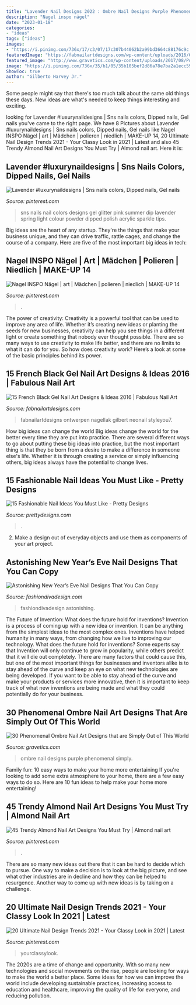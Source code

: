 ```yaml
---
title: "Lavender Nail Designs 2022 : Ombre Nail Designs Purple Phenomenal Simply"
description: "Nagel inspo nägel"
date: "2023-01-18"
categories:
- "ideas"
tags: ["ideas"]
images:
- "https://i.pinimg.com/736x/17/c3/07/17c307b44062b2a99bd3664c88176c9c.jpg"
featuredImage: "https://fabnailartdesigns.com/wp-content/uploads/2016/04/15-French-Black-Gel-Nail-Art-Designs-Ideas-2016-10.jpg"
featured_image: "http://www.gravetics.com/wp-content/uploads/2017/08/Purple-Ombre-Nail-Design-Idea.jpg"
image: "https://i.pinimg.com/736x/35/b1/05/35b105bef2d86a78e7ba2a1ecc599d50.jpg"
ShowToc: true
author: "Gilberto Harvey Jr."
---
```



Some people might say that there's too much talk about the same old things these days. New ideas are what's needed to keep things interesting and exciting.

	

		
looking for Lavender #luxurynaildesigns | Sns nails colors, Dipped nails, Gel nails you've came to the right page. We have 8 Pictures about Lavender #luxurynaildesigns | Sns nails colors, Dipped nails, Gel nails like Nagel INSPO Nägel | art | Mädchen | polieren | niedlich | MAKE-UP 14, 20 Ultimate Nail Design Trends 2021 - Your Classy Look in 2021 | Latest and also 45 Trendy Almond Nail Art Designs You Must Try | Almond nail art. Here it is:
		
    
## Lavender #luxurynaildesigns | Sns Nails Colors, Dipped Nails, Gel Nails

<img loading=lazy src="https://i.pinimg.com/736x/17/c3/07/17c307b44062b2a99bd3664c88176c9c.jpg" onerror="this.onerror=null;this.src='https://tse4.mm.bing.net/th?id=OIP.03tASx2ZdWVNe8visBBqRAHaJ3&amp;pid=15.1';" alt="Lavender #luxurynaildesigns | Sns nails colors, Dipped nails, Gel nails">

_Source: pinterest.com_

>sns nails nail colors designs gel glitter pink summer dip lavender spring light colour powder dipped polish acrylic sparkle tips. 

	

Big ideas are the heart of any startup. They're the things that make your business unique, and they can drive traffic, rattle cages, and change the course of a company. Here are five of the most important big ideas in tech: 

    
## Nagel INSPO Nägel | Art | Mädchen | Polieren | Niedlich | MAKE-UP 14

<img loading=lazy src="https://i.pinimg.com/736x/09/a0/c3/09a0c333f7180ca40deb8875f59c13a5.jpg" onerror="this.onerror=null;this.src='https://tse4.mm.bing.net/th?id=OIP.ZBai202qUYQrj3NAo5BfWgHaLd&amp;pid=15.1';" alt="Nagel INSPO Nägel | art | Mädchen | polieren | niedlich | MAKE-UP 14">

_Source: pinterest.com_

>. 

	

The power of creativity:
Creativity is a powerful tool that can be used to improve any area of life. Whether it’s creating new ideas or planting the seeds for new businesses, creativity can help you see things in a different light or create something that nobody ever thought possible. There are so many ways to use creativity to make life better, and there are no limits to what it can do for you. So how does creativity work? Here’s a look at some of the basic principles behind its power.

    
## 15 French Black Gel Nail Art Designs &amp; Ideas 2016 | Fabulous Nail Art

<img loading=lazy src="https://fabnailartdesigns.com/wp-content/uploads/2016/04/15-French-Black-Gel-Nail-Art-Designs-Ideas-2016-10.jpg" onerror="this.onerror=null;this.src='https://tse1.mm.bing.net/th?id=OIP.ddm1KjOG4T97MuSw1hsmrwHaJ5&amp;pid=15.1';" alt="15 French Black Gel Nail Art Designs &amp; Ideas 2016 | Fabulous Nail Art">

_Source: fabnailartdesigns.com_

>fabnailartdesigns ontwerpen nagellak gilbert neonail styleyou7. 

	

How big ideas can change the world
Big ideas change the world for the better every time they are put into practice. There are several different ways to go about putting these big ideas into practice, but the most important thing is that they be born from a desire to make a difference in someone else's life. Whether it is through creating a service or simply influencing others, big ideas always have the potential to change lives.

    
## 15 Fashionable Nail Ideas You Must Like - Pretty Designs

<img loading=lazy src="http://www.prettydesigns.com/wp-content/uploads/2014/02/Pale-Pink.jpg?is-pending-load=1" onerror="this.onerror=null;this.src='https://tse2.mm.bing.net/th?id=OIP.3fMWoHC36oEhq7ius8f9cQHaHa&amp;pid=15.1';" alt="15 Fashionable Nail Ideas You Must Like - Pretty Designs">

_Source: prettydesigns.com_

>. 

	

2. Make a design out of everyday objects and use them as components of your art project.

    
## Astonishing New Year’s Eve Nail Designs That You Can Copy

<img loading=lazy src="https://www.fashiondivadesign.com/wp-content/uploads/2015/12/nails-.jpg" onerror="this.onerror=null;this.src='https://tse2.mm.bing.net/th?id=OIP.HGoN5NGLvM3xugYumzHfJgHaD3&amp;pid=15.1';" alt="Astonishing New Year’s Eve Nail Designs That You Can Copy">

_Source: fashiondivadesign.com_

>fashiondivadesign astonishing. 

	

The Future of Invention: What does the future hold for inventions?
Invention is a process of coming up with a new idea or invention. It can be anything from the simplest ideas to the most complex ones. Inventions have helped humanity in many ways, from changing how we live to improving our technology. What does the future hold for inventions? Some experts say that Invention will only continue to grow in popularity, while others predict that it will die out completely. There are many factors that could cause this, but one of the most important things for businesses and inventors alike is to stay ahead of the curve and keep an eye on what new technologies are being developed. If you want to be able to stay ahead of the curve and make your products or services more innovative, then it is important to keep track of what new inventions are being made and what they could potentially do for your business.

    
## 30 Phenomenal Ombre Nail Art Designs That Are Simply Out Of This World

<img loading=lazy src="http://www.gravetics.com/wp-content/uploads/2017/08/Purple-Ombre-Nail-Design-Idea.jpg" onerror="this.onerror=null;this.src='https://tse4.mm.bing.net/th?id=OIP.pfmrMvGLEA5S7PK2_8EcPwHaLH&amp;pid=15.1';" alt="30 Phenomenal Ombre Nail Art Designs that are Simply Out of This World">

_Source: gravetics.com_

>ombre nail designs purple phenomenal simply. 

	

Family fun: 10 easy ways to make your home more entertaining
If you're looking to add some extra atmosphere to your home, there are a few easy ways to do so. Here are 10 fun ideas to help make your home more entertaining!

    
## 45 Trendy Almond Nail Art Designs You Must Try | Almond Nail Art

<img loading=lazy src="https://i.pinimg.com/736x/35/b1/05/35b105bef2d86a78e7ba2a1ecc599d50.jpg" onerror="this.onerror=null;this.src='https://tse4.mm.bing.net/th?id=OIP.i8KrwFABayClt12WZk5tGgHaJn&amp;pid=15.1';" alt="45 Trendy Almond Nail Art Designs You Must Try | Almond nail art">

_Source: pinterest.com_

>. 

	

There are so many new ideas out there that it can be hard to decide which to pursue. One way to make a decision is to look at the big picture, and see what other industries are in decline and how they can be helped to resurgence. Another way to come up with new ideas is by taking on a challenge.

    
## 20 Ultimate Nail Design Trends 2021 - Your Classy Look In 2021 | Latest

<img loading=lazy src="https://i.pinimg.com/736x/87/4c/82/874c826e0ff332d629bc761371f3c47e.jpg" onerror="this.onerror=null;this.src='https://tse3.mm.bing.net/th?id=OIP.uVLBe0jFgnAasZbiwmScKgHaLH&amp;pid=15.1';" alt="20 Ultimate Nail Design Trends 2021 - Your Classy Look in 2021 | Latest">

_Source: pinterest.com_

>yourclassylook. 

	

The 2020s are a time of change and opportunity. With so many new technologies and social movements on the rise, people are looking for ways to make the world a better place. Some ideas for how we can improve the world include developing sustainable practices, increasing access to education and healthcare, improving the quality of life for everyone, and reducing pollution.

